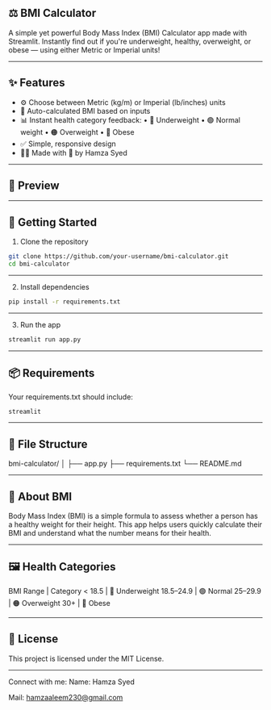 ## ⚖️ BMI Calculator
A simple yet powerful Body Mass Index (BMI) Calculator app made with Streamlit. Instantly find out if you're underweight, healthy, overweight, or obese — using either Metric or Imperial units!

---

## ✨ Features
* ⚙️ Choose between Metric (kg/m) or Imperial (lb/inches) units
* 🧮 Auto-calculated BMI based on inputs
* 📊 Instant health category feedback:
      • 🔴 Underweight
      • 🟢 Normal weight
      • 🟠 Overweight
      • 🔵 Obese
* ✅ Simple, responsive design
* 🧑‍💻 Made with 💖 by Hamza Syed

---

## 📸 Preview

---

## 🚀 Getting Started
1. Clone the repository
```bash
git clone https://github.com/your-username/bmi-calculator.git
cd bmi-calculator
```

---

2. Install dependencies

```bash
pip install -r requirements.txt
```

---

3. Run the app

```bash
streamlit run app.py
```

---

## 📦 Requirements
Your requirements.txt should include:
```txt
streamlit
```

---

## 📁 File Structure
bmi-calculator/
│
├── app.py
├── requirements.txt
└── README.md

---

## 🧠 About BMI
Body Mass Index (BMI) is a simple formula to assess whether a person has a healthy weight for their height. This app helps users quickly calculate their BMI and understand what the number means for their health.

---

## 🖼️ Health Categories

BMI Range | Category
< 18.5 | 🔴 Underweight
18.5–24.9 | 🟢 Normal
25–29.9 | 🟠 Overweight
30+ | 🔵 Obese

---

## 📃 License
This project is licensed under the MIT License.

---

Connect with me:
Name: Hamza Syed

Mail: hamzaaleem230@gmail.com



